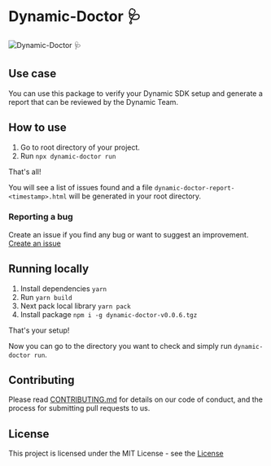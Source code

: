# Dynamic-Doctor 🩺

![Dynamic-Doctor 🩺](https://github.com/dynamic-labs/dynamic-doctor/assets/107057105/af7b4146-6c09-42d1-8578-2287645b5f84)

## Use case

You can use this package to verify your Dynamic SDK setup and generate a report that can be reviewed by the Dynamic Team.

## How to use

1. Go to root directory of your project.
2. Run `npx dynamic-doctor run`

That's all!

You will see a list of issues found and a file `dynamic-doctor-report-<timestamp>.html` will be generated in your root directory.

### Reporting a bug

Create an issue if you find any bug or want to suggest an improvement. [Create an issue](https://github.com/dynamic-labs/dynamic-doctor/issues/new)

## Running locally

1. Install dependencies `yarn`
2. Run `yarn build`
3. Next pack local library `yarn pack`
4. Install package `npm i -g dynamic-doctor-v0.0.6.tgz`

That's your setup!

Now you can go to the directory you want to check and simply run `dynamic-doctor run`.

## Contributing

Please read [CONTRIBUTING.md](https://github.com/dynamic-labs/dynamic-doctor/blob/main/CONTRIBUTING.md) for details on our code of conduct, and the process for submitting pull requests to us.

## License

This project is licensed under the MIT License - see the [License](https://github.com/dynamic-labs/dynamic-doctor/blob/main/LICENSE)
